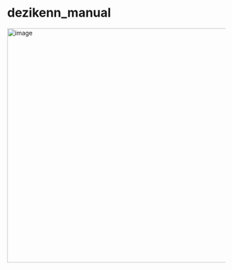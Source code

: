 # dezikenn_manual

<img width="752" height="540" alt="image" src="https://github.com/user-attachments/assets/5fc7c950-40c8-443c-a980-be2bc81bdbe9" />

